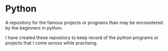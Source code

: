 # Python
A repository for the famous projects or programs than may be encountered by the beginners in python.

I have created these repository to keep record of the python programs or projects that I come across while practising.
